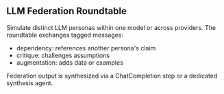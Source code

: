 ## LLM Federation Roundtable

Simulate distinct LLM personas within one model or across providers. The roundtable exchanges tagged messages:

- dependency: references another persona's claim
- critique: challenges assumptions
- augmentation: adds data or examples

Federation output is synthesized via a ChatCompletion step or a dedicated synthesis agent.


